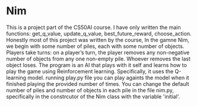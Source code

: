 # Nim
This is a project part of the CS50AI course. I have only written the main functions: get_q_value, update_q_value, best_future_reward, choose_action. Honestly most of this project was written by the course,
In the gamne Nim, we begin with some number of piles, each with some number of objects. Players take turns: on a player’s turn, the player removes any non-negative number of objects from any one non-empty pile. Whoever removes the last object loses. 
The program is an AI that plays with it self and learns how to play the game using Reinforcement learning. Specifically, it uses the Q-learning model.
running play.py file you can play againts the model when it finished playing the provided number of times.
You can change the default number of piles and number of objects in each pile in the file nim.py, specifically in the constrcutor of the Nim class with the variable 'initial'.
